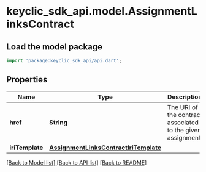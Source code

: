 # keyclic_sdk_api.model.AssignmentLinksContract

## Load the model package
```dart
import 'package:keyclic_sdk_api/api.dart';
```

## Properties
Name | Type | Description | Notes
------------ | ------------- | ------------- | -------------
**href** | **String** | The URI of the contract associated to the given assignment. | [optional] 
**iriTemplate** | [**AssignmentLinksContractIriTemplate**](AssignmentLinksContractIriTemplate.md) |  | [optional] 

[[Back to Model list]](../README.md#documentation-for-models) [[Back to API list]](../README.md#documentation-for-api-endpoints) [[Back to README]](../README.md)


